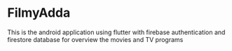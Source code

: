 # FilmyAdda
This is the android application using flutter with firebase authentication and firestore database for overview the movies and TV programs
